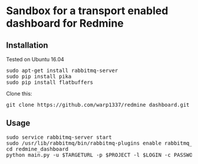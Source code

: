 # Sandbox for a transport enabled dashboard for Redmine

## Installation

Tested on Ubuntu 16.04

<pre>
sudo apt-get install rabbitmq-server
sudo pip install pika
sudo pip install flatbuffers
</pre>

Clone this:

<pre>
git clone https://github.com/warp1337/redmine_dashboard.git
</pre>

## Usage

<pre>
sudo service rabbitmq-server start
sudo /usr/lib/rabbitmq/bin/rabbitmq-plugins enable rabbitmq_web_stomp
cd redmine_dashboard
python main.py -u $TARGETURL -p $PROJECT -l $LOGIN -c PASSWORD
</pre>